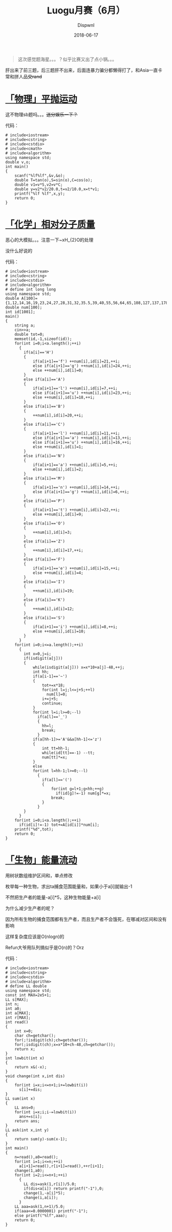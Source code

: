 ﻿---
layout:     post
title:      "Luogu月赛（6月）"
date:       2018-06-17
author:     "Dispwnl"
header-img: "img/used/11.jpg"
catalog: true
tags:
    - 比赛
    - 补坑
---
>这次感觉题海星。。。？似乎比赛又出了点小锅。。。

肝出来了前三题，后三题肝不出来，后面连暴力骗分都懒得打了，和Asia一直卡常和拼人品~~交rand~~

# [「物理」平抛运动](https://www.luogu.org/problemnew/show/P4710)

这不物理sb题吗。。。~~送分娱乐一下？~~

代码：
```
# include<iostream>
# include<cstring>
# include<cstdio>
# include<cmath>
# include<algorithm>
using namespace std;
double v,o;
int main()
{
	scanf("%lf%lf",&v,&o);
	double T=tan(o),S=sin(o),C=cos(o);
	double v1=v*S,v2=v*C;
	double y=v2*v2/20.0,t=v2/10.0,x=t*v1;
	printf("%lf %lf",x,y);
	return 0;
}
```

# [「化学」相对分子质量](https://www.luogu.org/problemnew/show/P4711)

恶心的大模拟。。。注意一下~xH_{2}O的处理

没什么好说的

代码：
```
# include<iostream>
# include<cstring>
# include<cstdio>
# include<algorithm>
# define int long long
using namespace std;
double A[100]={1,12,14,16,19,23,24,27,28,31,32,35.5,39,40,55,56,64,65,108,127,137,178.5,195,197,201};
double num[100];
int id[1001];
main()
{
	string a;
	cin>>a;
	double tot=0;
	memset(id,-1,sizeof(id));
	for(int i=0;i<a.length();++i)
	  {
	  	if(a[i]=='H')
	  	{
	  		if(a[i+1]=='f') ++num[i],id[i]=21,++i;
	  		else if(a[i+1]=='g') ++num[i],id[i]=24,++i;
	  		else ++num[i],id[i]=0;
		}
		else if(a[i]=='A')
		{
			if(a[i+1]=='l') ++num[i],id[i]=7,++i;
	  		else if(a[i+1]=='u') ++num[i],id[i]=23,++i;
	  		else ++num[i],id[i]=18,++i;
		}
		else if(a[i]=='B')
		{
			++num[i],id[i]=20,++i;
		}
		else if(a[i]=='C')
		{
			if(a[i+1]=='l') ++num[i],id[i]=11,++i;
			else if(a[i+1]=='a') ++num[i],id[i]=13,++i;
			else if(a[i+1]=='u') ++num[i],id[i]=16,++i;
			else ++num[i],id[i]=1;
		}
		else if(a[i]=='N')
		{
			if(a[i+1]=='a') ++num[i],id[i]=5,++i;
			else ++num[i],id[i]=2;
		}
		else if(a[i]=='M')
		{
			if(a[i+1]=='n') ++num[i],id[i]=14,++i;
			else if(a[i+1]=='g') ++num[i],id[i]=6,++i;
		}
		else if(a[i]=='P')
		{
			if(a[i+1]=='t') ++num[i],id[i]=22,++i;
			else ++num[i],id[i]=9;
		}
		else if(a[i]=='O')
		{
			++num[i],id[i]=3;
		}
		else if(a[i]=='Z')
		{
			++num[i],id[i]=17,++i;
		}
		else if(a[i]=='F')
		{
			if(a[i+1]=='e') ++num[i],id[i]=15,++i;
			else ++num[i],id[i]=4;
		}
		else if(a[i]=='I')
		{
			++num[i],id[i]=19;
		}
		else if(a[i]=='K')
		{
			++num[i],id[i]=12;
		}
		else if(a[i]=='S')
		{
			if(a[i+1]=='i') ++num[i],id[i]=8,++i;
			else ++num[i],id[i]=10;
		}
	  }
	for(int i=0;i<=a.length();++i)
	  {
	  	int x=0,j=i;
	  	if(isdigit(a[j]))
	  	{
	  		while(isdigit(a[j])) x=x*10+a[j]-48,++j;
	  		int hh;
	  		if(a[i-1]=='~')
	  		{
	  			tot+=x*18;
	  			for(int l=j;l<=j+5;++l)
	  			  num[l]=0;
	  			i+=j+5;
	  			continue;
			}
			for(int l=i;l>=0;--l)
	  		  if(a[l]=='_')
	  		  {
	  		  	hh=l;
	  		  	break;
			  }
			if(a[hh-1]>='A'&&a[hh-1]<='z')
			{
				int tt=hh-1;
				while(id[tt]==-1) --tt;
				num[tt]*=x;
			}
			else
			for(int l=hh-1;l>=0;--l)
			  {
			  	if(a[l]=='(')
			  	{
			  		for(int g=l+1;g<hh;++g)
			  		  if(id[g]!=-1) num[g]*=x;
			  		break;
				}
			  }
		}
	  }
	for(int i=0;i<a.length();++i)
	  if(id[i]!=-1) tot+=A[id[i]]*num[i];
	printf("%d",tot);
	return 0;
}
```
# [「生物」能量流动](https://www.luogu.org/problemnew/show/P4712)

用树状数组维护区间和，单点修改

枚举每一种生物，求出ta捕食范围能量和，如果小于a[i]就输出-1

不然把生产者的能量-a[i]*5，这种生物能量+a[i]

为什么减少生产者的呢？

因为所有生物的捕食范围都有生产者，而且生产者不会饿死，在哪减对区间和没有影响

这样复杂度应该是O(nlogn)的

Refun大爷用队列搞似乎是O(n)的？Orz

代码：
```
# include<iostream>
# include<cstring>
# include<cstdio>
# include<algorithm>
# define LL double
using namespace std;
const int MAX=2e5+1;
LL s[MAX];
int n;
int a0;
int a[MAX];
int r[MAX];
int read()
{
    int x=0;
    char ch=getchar();
    for(;!isdigit(ch);ch=getchar());
    for(;isdigit(ch);x=x*10+ch-48,ch=getchar());
    return x;
}
int lowbit(int x)
{
    return x&(-x);
}
void change(int x,int dis)
{
    for(int i=x;i<=n+1;i+=lowbit(i))
      s[i]+=dis;
}
LL sum(int x)
{
    LL ans=0;
    for(int i=x;i;i-=lowbit(i))
      ans+=s[i];
    return ans;
}
LL ask(int x,int y)
{
    return sum(y)-sum(x-1);
}
int main()
{
    n=read(),a0=read();
    for(int i=1;i<=n;++i)
      a[i+1]=read(),r[i+1]=read(),++r[i+1];
    change(1,a0);
    for(int i=2;i<=n+1;++i)
      {
      	LL dis=ask(1,r[i])/5.0;
      	if(dis<a[i]) return printf("-1"),0;
      	change(1,-a[i]*5);
      	change(i,a[i]);
      }
    LL aaa=ask(1,n+1)/5.0;
    if(aaa<=0.0000001) printf("-1");
    else printf("%lf",aaa);
    return 0;
}
```
